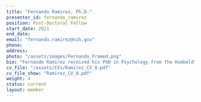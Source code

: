 ```yaml
---
title: "Fernando Ramírez, Ph.D."
presenter_id: fernando_ramirez
position: Post-Doctoral Fellow
start_date: 2021
end_date: 
email: "fernando.ramirez@nih.gov"
phone: 
address: 
photo: "/assets/images/Fernando_Framed.png"
bio: "Fernando Ramírez received his PhD in Psychology from the Humboldt Universität zu Berlin, Germany. His PhD work studied the representation of face orientation and viewpoint-invariant face recognition with a combined fMRI, multivariate pattern analysis, and computational modeling approach. He joined the Section on Functional Imaging Methods as a postdoctoral fellow in August 2021. His research relies on ultra-high field fMRI and computational models to investigate the representation of orientation and contrast information in human primary visual cortex, the biological meaning of pattern analyses of neuroimaging data, as well as feedback signals from higher-tier visual areas to primary visual cortex." 
cv_file: "/assets/CVs/Ramirez_CV_0.pdf"
cv_file_show: "Ramirez_CV_0.pdf"
weight: 4
status: current
layout: member
---
```

